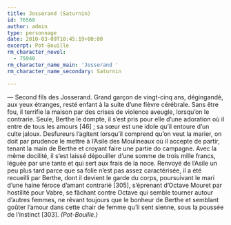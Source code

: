 ```yaml
---
title: Josserand (Saturnin)
id: 76569
author: admin
type: personnage
date: 2010-03-09T10:45:19+00:00
excerpt: Pot-Bouille
rm_character_novel:
  - 75940
rm_character_name_main: 'Josserand '
rm_character_name_secondary: Saturnin

---
```

— Second fils des Josserand. Grand garçon de vingt-cinq ans, dégingandé, aux yeux étranges, resté enfant à la suite d&rsquo;une fièvre cérébrale. Sans être fou, il terrifie la maison par des crises de violence aveugle, lorsqu&rsquo;on le contrarie. Seule, Berthe le dompte, il s&rsquo;est pris pour elle d&rsquo;une adoration où il entre de tous les amours [46] ; sa sœur est une idole qu&rsquo;il entoure d&rsquo;un culte jaloux. Desfureurs l&rsquo;agitent lorsqu&rsquo;il comprend qu&rsquo;on veut la marier, on doit par prudence le mettre à l&rsquo;Asile des Moulineaux où il accepte de partir, tenant la main de Berthe et croyant faire une partie do campagne. Avec la même docilité, il s&rsquo;est laissé dépouiller d&rsquo;une somme de trois mille francs, léguée par une tante et qui sert aux frais de la noce. Renvoyé de l&rsquo;Asile un peu plus tard parce que sa folie n&rsquo;est pas assez caractérisée, il a été recueilli par Berthe, dont il devient le garde du corps, poursuivant le mari d&rsquo;une haine féroce d&rsquo;amant contrarié [305], s&rsquo;éprenant d&rsquo;Octave Mouret par hostilité pour Vabre, se fâchant contre Octave qui semble tourner autour d&rsquo;autres femmes, ne rêvant toujours que le bonheur de Berthe et semblant goûter l&rsquo;amour dans cette chair de femme qu&rsquo;il sent sienne, sous la poussée de l&rsquo;instinct [303]. _(Pot-Bouille.)_